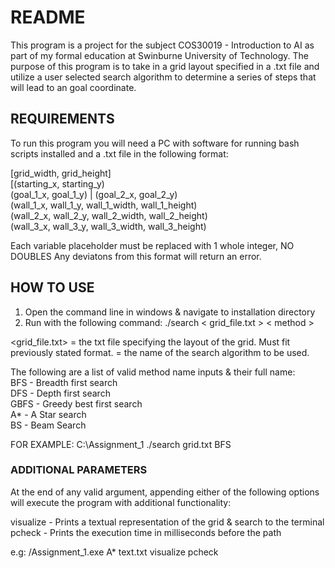 # README 

This program is a project for the subject COS30019 - Introduction to AI as part of my 
formal education at Swinburne University of Technology. The purpose of this program is 
to take in a grid layout specified in a .txt file and utilize a user selected search algorithm 
to determine a series of steps that will lead to an goal coordinate. 

## REQUIREMENTS

To run this program you will need a PC with software for running bash scripts installed
and a .txt file in the following format:

[grid_width, grid_height] </br>
[(starting_x, starting_y) </br>
(goal_1_x, goal_1_y) | (goal_2_x, goal_2_y) </br>
(wall_1_x, wall_1_y, wall_1_width, wall_1_height) </br>
(wall_2_x, wall_2_y, wall_2_width, wall_2_height) </br>
(wall_3_x, wall_3_y, wall_3_width, wall_3_height) </br>

Each variable placeholder must be replaced with 1 whole integer, NO DOUBLES
Any deviatons from this format will return an error. 

## HOW TO USE

1. Open the command line in windows & navigate to installation directory 
2. Run with the following command: ./search < grid_file.txt > < method > </br>

<grid_file.txt> = the txt file specifying the layout of the grid. Must fit previously stated format. 
<method> = the name of the search algorithm to be used. 

The following are a list of valid method name inputs & their full name: </br>
BFS - Breadth first search </br>
DFS - Depth first search </br>
GBFS - Greedy best first search </br>
A* - A Star search </br>
BS - Beam Search</br>

FOR EXAMPLE: C:\Assignment_1 ./search grid.txt BFS

### ADDITIONAL PARAMETERS 

At the end of any valid argument, appending either of the following options will 
execute the program with additional functionality:

visualize  - Prints a textual representation of the grid & search to the terminal
pcheck     - Prints the execution time in milliseconds before the path

e.g:
/Assignment_1.exe A* text.txt visualize pcheck

